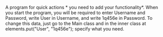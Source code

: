 A program for quick actions * you need to add your functionality*.
When you start the program, you will be required to enter Username and Password, write User in Username, and write 1q456e in Password.
To change this data, just go to the Main class and in the inner class at elements.put("User", "1q456e"); specify what you need.

